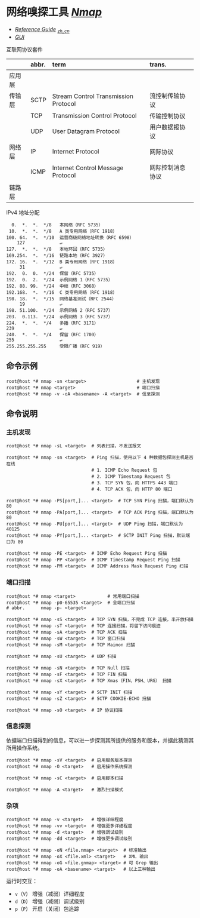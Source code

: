 # 网络嗅探工具 [*Nmap*](https://nmap.org/)

*   [*Reference Guide*](https://nmap.org/man/) <sub>
        [*zh_cn*](https://nmap.org/man/zh/) </sub>
*   [*GUI*](https://nmap.org/zenmap/)

互联网协议套件

|        | abbr. | term                                 | trans.
|:-------|:------|:-------------------------------------|:------
| 应用层 |
| 传输层 | SCTP  | Stream Control Transmission Protocol | 流控制传输协议
|        | TCP   | Transmission Control Protocol        | 传输控制协议
|        | UDP   | User Datagram Protocol               | 用户数据报协议
| 网络层 | IP    | Internet Protocol                    | 网际协议
|        | ICMP  | Internet Control Message Protocol    | 网际控制消息协议
| 链路层 |

IPv4 地址分配

```text
  0.  *.  *.  */8   本网络（RFC 5735）
 10.  *.  *.  */8   A 类专用网络（RFC 1918）
100. 64.  *.  */10  运营商级网络地址转换（RFC 6598）
    127             ↵
127.  *.  *.  */8   本地环回（RFC 5735）
169.254.  *.  */16  链路本地（RFC 3927）
172. 16.  *.  */12  B 类专用网络（RFC 1918）
     31             ↵
192.  0.  0.  */24  保留（RFC 5735）
192.  0.  2.  */24  示例网络 1（RFC 5735）
192. 88. 99.  */24  中继（RFC 3068）
192.168.  *.  */16  C 类专用网络（RFC 1918）
198. 18.  *.  */15  网络基准测试（RFC 2544）
     19             ↵
198. 51.100.  */24  示例网络 2（RFC 5737）
203.  0.113.  */24  示例网络 3（RFC 5737）
224.  *.  *.  */4   多播（RFC 3171）
239                 ↵
240.  *.  *.  */4   保留（RFC 1700）
255                 ↵
255.255.255.255     受限广播（RFC 919）
```

## 命令示例

```fish
root@host *# nmap -sn <target>                   # 主机发现
root@host *# nmap <target>                       # 端口扫描
root@host *# nmap -v -oA <basename> -A <target>  # 信息探测
```

## 命令说明

### 主机发现

```fish
root@host *# nmap -sL <target>  # 列表扫描，不发送报文

root@host *# nmap -sn <target>  # Ping 扫描，使用以下 4 种数据包探测主机是否在线
                                # 1. ICMP Echo Request 包
                                # 2. ICMP Timestamp Request 包
                                # 3. TCP SYN 包，向 HTTPS 443 端口
                                # 4. TCP ACK 包，向 HTTP 80 端口

root@host *# nmap -PS[port,]... <target>  # TCP SYN Ping 扫描，端口默认为 80
root@host *# nmap -PA[port,]... <target>  # TCP ACK Ping 扫描，端口默认为 80
root@host *# nmap -PU[port,]... <target>  # UDP Ping 扫描，端口默认为 40125
root@host *# nmap -PY[port,]... <target>  # SCTP INIT Ping 扫描，默认端口为 80

root@host *# nmap -PE <target>  # ICMP Echo Request Ping 扫描
root@host *# nmap -PP <target>  # ICMP Timestamp Request Ping 扫描
root@host *# nmap -PM <target>  # ICMP Address Mask Request Ping 扫描
```

### 端口扫描

```fish
root@host *# nmap <target>            # 常用端口扫描
root@host *# nmap -p0-65535 <target>  # 全端口扫描
# abbr.      nmap -p- <target>

root@host *# nmap -sS <target>  # TCP SYN 扫描，不完成 TCP 连接，半开放扫描
root@host *# nmap -sT <target>  # TCP 连接扫描，将留下访问痕迹
root@host *# nmap -sA <target>  # TCP ACK 扫描
root@host *# nmap -sW <target>  # TCP 窗口扫描
root@host *# nmap -sM <target>  # TCP Maimon 扫描

root@host *# nmap -sU <target>  # UDP 扫描

root@host *# nmap -sN <target>  # TCP Null 扫描
root@host *# nmap -sF <target>  # TCP FIN 扫描
root@host *# nmap -sX <target>  # TCP Xmas（FIN、PSH、URG） 扫描

root@host *# nmap -sY <target>  # SCTP INIT 扫描
root@host *# nmap -sZ <target>  # SCTP COOKIE-ECHO 扫描

root@host *# nmap -sO <target>  # IP 协议扫描
```

### 信息探测

依据端口扫描得到的信息，可以进一步探测其所提供的服务和版本，并据此猜测其所用操作系统。

```fish
root@host *# nmap -sV <target>  # 启用服务版本探测
root@host *# nmap -O <target>   # 启用操作系统探测

root@host *# nmap -sC <target>  # 启用脚本扫描

root@host *# nmap -A <target>   # 激烈扫描模式
```

### 杂项

```fish
root@host *# nmap -v <target>   # 增强详细程度
root@host *# nmap -vv <target>  # 增强更多详细程度
root@host *# nmap -d <target>   # 增强调试级别
root@host *# nmap -dd <target>  # 增强更多调试级别

root@host *# nmap -oN <file.nmap> <target>  # 标准输出
root@host *# nmap -oX <file.xml> <target>   # XML 输出
root@host *# nmap -oG <file.gnmap> <target> # 可 Grep 输出
root@host *# nmap -oA <basename> <target>   # 以上三种输出
```

运行时交互：
*   `v`（`V`） 增强（减弱）详细程度
*   `d`（`D`） 增强（减弱）调试级别
*   `p`（`P`） 开启（关闭）包追踪
